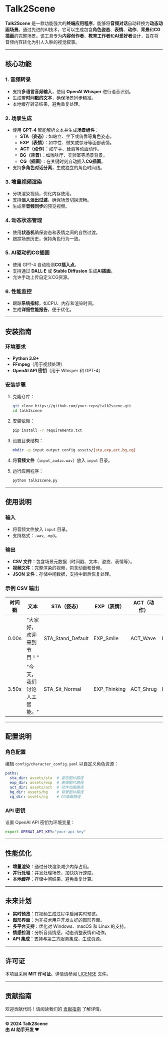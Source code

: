 
# **Talk2Scene**  

**Talk2Scene** 是一款功能强大的**终端应用程序**，能够将**音频对话**自动转换为**动态动画场景**。通过先进的AI技术，它可以生成包含**角色姿态**、**表情**、**动作**、**背景**和**CG插画**的完整场景。该工具专为**内容创作者**、**教育工作者**和**AI爱好者**设计，旨在将音频内容转化为引人入胜的视觉叙事。

---

## **核心功能**  

### **1. 音频转录**  
- 支持**多语言音频输入**，使用 **OpenAI Whisper** 进行语音识别。  
- 生成带**时间戳的文本**，确保场景同步精准。  
- 本地缓存转录结果，避免重复处理。  

### **2. 场景生成**  
- 使用 **GPT-4** 智能解析文本并生成**场景组件**：  
  - **STA（姿态）**：如站立、坐下或倚靠等角色姿态。  
  - **EXP（表情）**：如中性、微笑或惊讶等面部表情。  
  - **ACT（动作）**：如举手、耸肩等动画动作。  
  - **BG（背景）**：如咖啡厅、实验室等场景背景。  
  - **CG（插画）**：在关键时刻自动插入**CG插画**。  
- 支持**多角色对话分离**，生成独立的角色时间线。  

### **3. 增量视频渲染**  
- 分块渲染视频，优化内存使用。  
- 支持**淡入淡出过渡**，确保场景切换流畅。  
- 生成带**音频同步**的预览视频。  

### **4. 动态状态管理**  
- 使用**状态机**确保姿态和表情之间的自然过渡。  
- 跟踪场景历史，保持角色行为一致。  

### **5. AI驱动的CG插画**  
- 使用 GPT-4 自动检测**CG插入点**。  
- 支持通过 **DALL·E** 或 **Stable Diffusion** 生成**AI插画**。  
- 允许手动上传自定义CG资源。  

### **6. 性能监控**  
- 跟踪**系统指标**，如CPU、内存和渲染时间。  
- 生成**详细性能报告**，便于优化。  

---

## **安装指南**  

### **环境要求**  
- **Python 3.8+**  
- **FFmpeg**（用于视频处理）  
- **OpenAI API 密钥**（用于 Whisper 和 GPT-4）  

### **安装步骤**  
1. 克隆仓库：  
   ```bash
   git clone https://github.com/your-repo/talk2scene.git
   cd talk2scene
   ```  

2. 安装依赖：  
   ```bash
   pip install -r requirements.txt
   ```  

3. 设置目录结构：  
   ```bash
   mkdir -p input output config assets/{sta,exp,act,bg,cg}
   ```  

4. 将**音频文件**（`input_audio.wav`）放入 `input` 目录。  

5. 运行应用程序：  
   ```bash
   python talk2scene.py
   ```  

---

## **使用说明**  

### **输入**  
- 将音频文件放入 `input` 目录。  
- 支持格式：`.wav`, `.mp3`。  

### **输出**  
- **CSV 文件**：包含场景元数据（时间戳、文本、姿态、表情等）。  
- **视频文件**：完整渲染的视频，包含动画和音频。  
- **JSON 文件**：存储中间数据，支持中断后恢复处理。  

### **示例 CSV 输出**  
| 时间戳   | 文本                          | STA（姿态）      | EXP（表情）      | ACT（动作）    | BG（背景）      | CG（插画）        |  
|----------|-------------------------------|-----------------|-----------------|---------------|----------------|------------------|  
| 0.00s    | "大家好，欢迎来到节目！"       | STA_Stand_Default| EXP_Smile       | ACT_Wave      | BG_Studio      | CG_Intro         |  
| 3.50s    | "今天，我们讨论人工智能。"     | STA_Sit_Normal  | EXP_Thinking    | ACT_Shrug     | BG_Lab         | CG_AI_Impact     |  

---

## **配置说明**  

### **角色配置**  
编辑 `config/character_config.yaml` 以自定义角色资源：  
```yaml
paths:
  sta_dir: assets/sta  # 姿态图片路径
  exp_dir: assets/exp  # 表情图片路径
  act_dir: assets/act  # 动作动画路径
  bg_dir: assets/bg    # 背景图片路径
  cg_dir: assets/cg    # CG插画路径
```  

### **API 密钥**  
设置 OpenAI API 密钥为环境变量：  
```bash
export OPENAI_API_KEY="your-api-key"
```  

---

## **性能优化**  
- **增量渲染**：通过分块渲染减少内存占用。  
- **并行处理**：并发处理场景，加快执行速度。  
- **本地缓存**：存储中间结果，避免重复计算。  

---

## **未来计划**  
- **实时预览**：在视频生成过程中启用实时预览。  
- **图形界面**：为非技术用户开发友好的图形界面。  
- **多平台支持**：优化对 Windows、macOS 和 Linux 的支持。  
- **情感检测**：分析音频情感，动态调整表情和动作。  
- **API 集成**：支持与第三方服务集成，生成资源。  

---

## **许可证**  
本项目采用 **MIT 许可证**。详情请参阅 [LICENSE](LICENSE) 文件。  

---

## **贡献指南**  
欢迎贡献代码！请阅读我们的 [贡献指南](CONTRIBUTING.md) 了解详情。  


---

**© 2024 Talk2Scene**  
**由 AI 助手开发 ❤️**  

